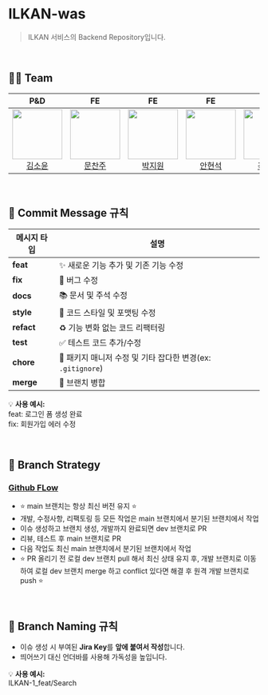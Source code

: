 # ILKAN-was 
> ILKAN 서비스의 Backend Repository입니다.

<br>

## 👨‍💻 Team

| P&D | FE | FE | FE | BE | BE |
|:---:|:--:|:--:|:--:|:--:|:--:|
| <img src="https://avatars.githubusercontent.com/kimsoyun112" height="100"/> <br> [김소윤](https://github.com/kimsoyun112) | <img src="https://avatars.githubusercontent.com/moonchanju" height="100"/> <br> [문찬주](https://github.com/moonchanju) | <img src="https://avatars.githubusercontent.com/cryingdryice" height="100"/> <br> [박지원](https://github.com/cryingdryice) | <img src="https://avatars.githubusercontent.com/nyeonseok" height="100"/> <br> [안현석](https://github.com/nyeonseok) | <img src="https://avatars.githubusercontent.com/KDWorld81" height="100"/> <br> [곽동욱](https://github.com/KDWorld81) | <img src="https://avatars.githubusercontent.com/lnahyun" height="100"/> <br> [이나현](https://github.com/lnahyun) |

<br>

## 👋 Commit Message 규칙

| **메시지 타입** | **설명** |
| --- | --- |
| **feat** | ✨ 새로운 기능 추가 및 기존 기능 수정 |
| **fix** | 🐛 버그 수정 |
| **docs** | 📚 문서 및 주석 수정 |
| **style** | 🎨 코드 스타일 및 포맷팅 수정 |
| **refact** | ♻️ 기능 변화 없는 코드 리팩터링 |
| **test** | ✅ 테스트 코드 추가/수정 |
| **chore** | 🔧 패키지 매니저 수정 및 기타 잡다한 변경(ex: `.gitignore`) |
| **merge** | 🔀 브랜치 병합 |

💡 **사용 예시:**  
feat: 로그인 폼 생성 완료  
fix: 회원가입 에러 수정

<br>

## 🧠 Branch Strategy
### [Github FLow](https://letzgorats.tistory.com/entry/Git-%ED%98%91%EC%97%85-%ED%94%8C%EB%A1%9C%EC%9A%B0%EB%A5%BC-%EC%82%B4%ED%8E%B4%EB%B3%B4%EC%9E%90)
- ⭐ main 브랜치는 항상 최신 버전 유지 ⭐
- 개발, 수정사항, 리팩토링 등 모든 작업은 main 브랜치에서 분기된 브랜치에서 작업
- 이슈 생성하고 브랜치 생성, 개발까지 완료되면 dev 브랜치로 PR
- 리뷰, 테스트 후 main 브랜치로 PR
- 다음 작업도 최신 main 브랜치에서 분기된 브랜치에서 작업
- ⭐ PR 올리기 전 로컬 dev 브랜치 pull 해서 최신 상태 유지 후, 개발 브랜치로 이동하여 로컬 dev 브랜치 merge 하고 conflict 있다면 해결 후 원격 개발 브랜치로 push ⭐

<br>

## 🌿 Branch Naming 규칙

- 이슈 생성 시 부여된 **Jira Key**를 **앞에 붙여서 작성**합니다.  
- 띄어쓰기 대신 언더바를 사용해 가독성을 높입니다.

💡 **사용 예시:**  
ILKAN-1_feat/Search

